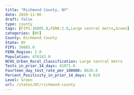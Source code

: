 ```yaml
---
title: "Richmond County, NY"
date: 2020-11-06
draft: false
type: county
tags: [FIPS:36085.0,FEMA:2.0,Large central metro,Green]
categories: [NY]
County: Richmond County
State: NY
FIPS: 36085.0
FEMA_Region: 2.0
Population: 476143.0
NCHS_Urban_Rural_Classification: Large central metro
Tests_in_prior_14_days: 41071.0
Fourteen_day_test_rate_per_100000: 8626.0
Percent_Positivity_in_prior_14_days: 0.024
Level: Green
url: /states/NY/richmond-county
---
```




